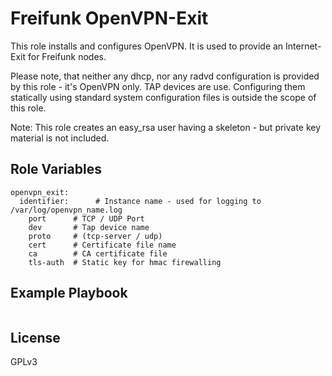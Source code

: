 Freifunk OpenVPN-Exit
=========

This role installs and configures OpenVPN. It is used to provide an Internet-Exit for Freifunk nodes.

Please note, that neither any dhcp, nor any radvd configuration is provided by this role - it's OpenVPN only.
TAP devices are use. Configuring them statically using standard system configuration files is outside the scope of this role.

Note: This role creates an easy_rsa user having a skeleton - but private key material is not included.



Role Variables
--------------
```
openvpn_exit:
  identifier:      # Instance name - used for logging to /var/log/openvpn_name.log
    port      # TCP / UDP Port 
    dev       # Tap device name
    proto     # (tcp-server / udp)
    cert      # Certificate file name
    ca        # CA certificate file
    tls-auth  # Static key for hmac firewalling 
```   

Example Playbook
-------------------

```
```

License
-------

GPLv3

